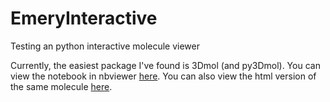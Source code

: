 # EmeryInteractive

Testing an python interactive molecule viewer

Currently, the easiest package I've found is 3Dmol (and py3Dmol).  You can view the notebook in nbviewer [here](http://nbviewer.jupyter.org/github/ageller/EmeryInteractive/blob/master/test/test3Dmol.ipynb?flush_cache=true).  You can also view the html version of the same molecule [here](https://ageller.github.io/EmeryInteractive/test/).

